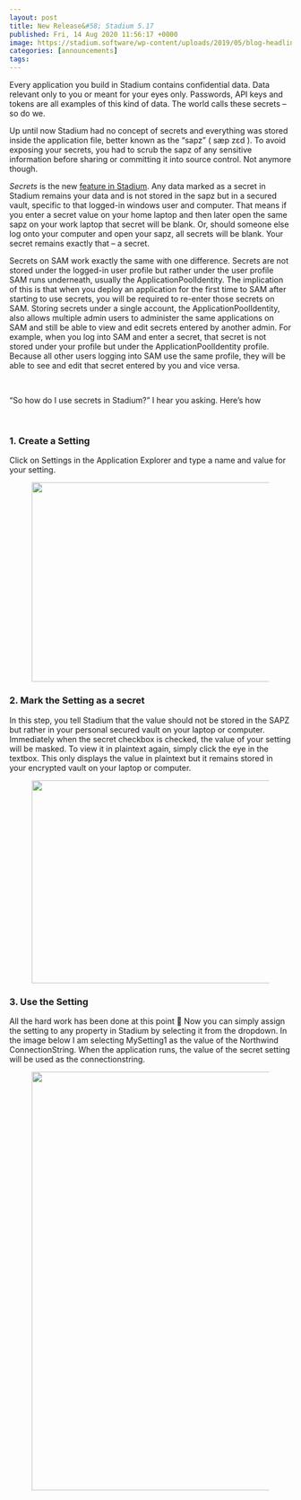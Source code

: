 ```yaml
---
layout: post
title: New Release&#58; Stadium 5.17
published: Fri, 14 Aug 2020 11:56:17 +0000
image: https://stadium.software/wp-content/uploads/2019/05/blog-headliners-02-650x350.jpg
categories: [announcements]
tags: 
---
```


<p>
<span style="font-weight: 400;">Every application you build in Stadium contains confidential data. Data relevant only to you or meant for your eyes only. Passwords, API keys and tokens are all examples of this kind of data. The world calls these secrets &#8211; so do we. </span>
</p>
<p>
<span style="font-weight: 400;">Up until now Stadium had no concept of secrets and everything was stored inside the application file, better known as the “sapz” (</span>
<span style="font-weight: 400;">sæp zɛd</span>
<span style="font-weight: 400;">). To avoid exposing your secrets, you had to scrub the sapz of any sensitive information before sharing or committing it into source control. Not anymore though. </span>
</p>
<p>
<i>
<span style="font-weight: 400;">Secrets</span>
</i>
<span style="font-weight: 400;"> is the new <a href="https://stadium.software/">feature in Stadium</a>. Any data marked as a secret in Stadium remains your data and is not stored in the sapz but in a secured vault, specific to that logged-in windows user and computer. That means if you enter a secret value on your home laptop and then later open the same sapz on your work laptop that secret will be blank. Or, should someone else log onto your computer and open your sapz, all secrets will be blank. Your secret remains exactly that &#8211; a secret. </span>
</p>
<p>
<span style="font-weight: 400;">Secrets on SAM work exactly the same with one difference. Secrets are not stored under the logged-in user profile but rather under the user profile SAM runs underneath, usually the ApplicationPoolIdentity. The implication of this is that when you deploy an application for the first time to SAM after starting to use secrets, you will be required to re-enter those secrets on SAM. Storing secrets under a single account, the ApplicationPoolIdentity, also allows multiple admin users to administer the same applications on SAM and still be able to view and edit secrets entered by another admin. For example, when you log into SAM and enter a secret, that secret is not stored under your profile but under the ApplicationPoolIdentity profile. Because all other users logging into SAM use the same profile, they will be able to see and edit that secret entered by you and vice versa.  </span>
</p>
<p> </p>
<p>
<span style="font-weight: 400;">“So how do I use secrets in Stadium?” I hear you asking. Here’s how</span>
</p>
<p> </p>
<h3>1. Create a Setting</h3>
<p>
<span style="font-weight: 400;">Click on Settings in the Application Explorer and type a name and value for your setting.</span>
</p>


<figure class="wp-block-image size-large">
<img loading="lazy" width="1024" height="356" src="https://stadium.software/wp-content/uploads/2020/08/1-Create-a-setting-1024x356.png" alt="" class="wp-image-1658" srcset="https://stadium.software/wp-content/uploads/2020/08/1-Create-a-setting-1024x356.png 1024w, https://stadium.software/wp-content/uploads/2020/08/1-Create-a-setting-300x104.png 300w, https://stadium.software/wp-content/uploads/2020/08/1-Create-a-setting-768x267.png 768w, https://stadium.software/wp-content/uploads/2020/08/1-Create-a-setting-650x226.png 650w, https://stadium.software/wp-content/uploads/2020/08/1-Create-a-setting.png 1289w" sizes="(max-width: 1024px) 100vw, 1024px"/>
</figure>



<h3>2. Mark the Setting as a secret</h3>



<p>In this step, you tell Stadium that the value should not be stored in the SAPZ but rather in your personal secured vault on your laptop or computer. Immediately when the secret checkbox is checked, the value of your setting will be masked. To view it in plaintext again, simply click the eye in the textbox. This only displays the value in plaintext but it remains stored in your encrypted vault on your laptop or computer.</p>



<figure class="wp-block-image size-large">
<img loading="lazy" width="1024" height="362" src="https://stadium.software/wp-content/uploads/2020/08/2-Mark-the-setting-as-a-secret-1024x362.png" alt="" class="wp-image-1659" srcset="https://stadium.software/wp-content/uploads/2020/08/2-Mark-the-setting-as-a-secret-1024x362.png 1024w, https://stadium.software/wp-content/uploads/2020/08/2-Mark-the-setting-as-a-secret-300x106.png 300w, https://stadium.software/wp-content/uploads/2020/08/2-Mark-the-setting-as-a-secret-768x271.png 768w, https://stadium.software/wp-content/uploads/2020/08/2-Mark-the-setting-as-a-secret-650x230.png 650w, https://stadium.software/wp-content/uploads/2020/08/2-Mark-the-setting-as-a-secret.png 1291w" sizes="(max-width: 1024px) 100vw, 1024px"/>
</figure>



<h3>3. Use the Setting</h3>



<p>All the hard work has been done at this point 🙂 Now you can simply assign the setting to any property in Stadium by selecting it from the dropdown. In the image below I am selecting MySetting1 as the value of the Northwind ConnectionString. When the application runs, the value of the secret setting will be used as the connectionstring.<br>
</p>



<figure class="wp-block-image size-large">
<img loading="lazy" width="535" height="747" src="https://stadium.software/wp-content/uploads/2020/08/3-Use-the-setting.png" alt="" class="wp-image-1660" srcset="https://stadium.software/wp-content/uploads/2020/08/3-Use-the-setting.png 535w, https://stadium.software/wp-content/uploads/2020/08/3-Use-the-setting-215x300.png 215w, https://stadium.software/wp-content/uploads/2020/08/3-Use-the-setting-466x650.png 466w" sizes="(max-width: 535px) 100vw, 535px"/>
</figure>